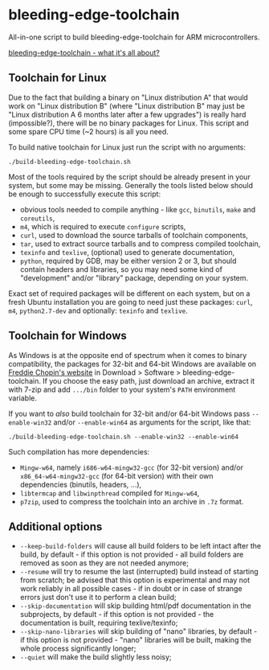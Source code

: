 bleeding-edge-toolchain
=======================

All-in-one script to build bleeding-edge-toolchain for ARM microcontrollers.

[bleeding-edge-toolchain - what it's all about?](http://www.freddiechopin.info/en/articles/35-arm/87-bleeding-edge-toolchain-o-co-chodzi)

Toolchain for Linux
-------------------

Due to the fact that building a binary on "Linux distribution A" that would work on "Linux distribution B" (where
"Linux distribution B" may just be "Linux distribution A 6 months later after a few upgrades") is really hard
(impossible?), there will be no binary packages for Linux. This script and some spare CPU time (~2 hours) is all you
need.

To build native toolchain for Linux just run the script with no arguments:

`./build-bleeding-edge-toolchain.sh`

Most of the tools required by the script should be already present in your system, but some may be missing. Generally
the tools listed below should be enough to successfully execute this script:
- obvious tools needed to compile anything - like `gcc`, `binutils`, `make` and `coreutils`,
- `m4`, which is required to execute `configure` scripts,
- `curl`, used to download the source tarballs of toolchain components,
- `tar`, used to extract source tarballs and to compress compiled toolchain,
- `texinfo` and `texlive`, (optional) used to generate documentation,
- `python`, required by GDB, may be either version 2 or 3, but should contain headers and libraries, so you may need
some kind of "development" and/or "library" package, depending on your system.

Exact set of required packages will be different on each system, but on a fresh Ubuntu installation you are going to
need just these packages: `curl`, `m4`, `python2.7-dev` and optionally: `texinfo` and `texlive`.

Toolchain for Windows
---------------------

As Windows is at the opposite end of spectrum when it comes to binary compatibility, the packages for 32-bit and 64-bit
Windows are available on [Freddie Chopin's website](http://www.freddiechopin.info/) in Download > Software >
bleeding-edge-toolchain. If you choose the easy path, just download an archive, extract it with 7-zip and add `.../bin`
folder to your system's `PATH` environment variable.

If you want to _also_ build toolchain for 32-bit and/or 64-bit Windows pass `--enable-win32` and/or `--enable-win64` as
arguments for the script, like that:

`./build-bleeding-edge-toolchain.sh --enable-win32 --enable-win64`

Such compilation has more dependencies:
- `Mingw-w64`, namely `i686-w64-mingw32-gcc` (for 32-bit version) and/or `x86_64-w64-mingw32-gcc` (for 64-bit version)
with their own dependencies (binutils, headers, ...),
- `libtermcap` and `libwinpthread` compiled for `Mingw-w64`,
- `p7zip`, used to compress the toolchain into an archive in `.7z` format.

Additional options
------------------

- `--keep-build-folders` will cause all build folders to be left intact after the build, by default - if this option is
not provided - all build folders are removed as soon as they are not needed anymore;
- `--resume` will try to resume the last (interrupted) build instead of starting from scratch; be advised that this
option is experimental and may not work reliably in all possible cases - if in doubt or in case of strange errors just
don't use it to perform a clean build;
- `--skip-documentation` will skip building html/pdf documentation in the subprojects, by default - if this option is
not provided - the documentation is built, requiring texlive/texinfo;
- `--skip-nano-libraries` will skip building of "nano" libraries, by default - if this option is not provided - "nano"
libraries will be built, making the whole process significantly longer;
- `--quiet` will make the build slightly less noisy;
